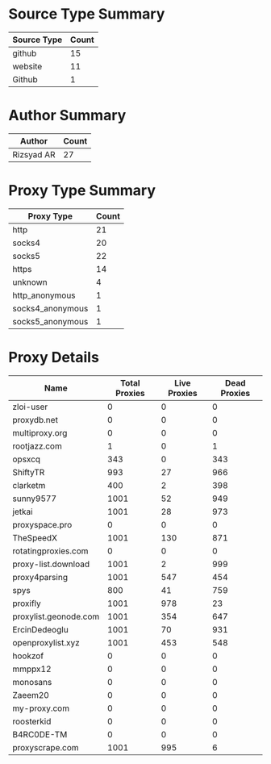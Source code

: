 # Source Type Summary

| Source Type | Count |
|-------------|-------|
| github | 15 |
| website | 11 |
| Github | 1 |


# Author Summary

| Author | Count |
|--------|-------|
| Rizsyad AR | 27 |


# Proxy Type Summary

| Proxy Type | Count |
|------------|-------|
| http | 21 |
| socks4 | 20 |
| socks5 | 22 |
| https | 14 |
| unknown | 4 |
| http_anonymous | 1 |
| socks4_anonymous | 1 |
| socks5_anonymous | 1 |


# Proxy Details

| Name | Total Proxies | Live Proxies | Dead Proxies |
|------|---------------|--------------|---------------|
| zloi-user | 0 | 0 | 0 |
| proxydb.net | 0 | 0 | 0 |
| multiproxy.org | 0 | 0 | 0 |
| rootjazz.com | 1 | 0 | 1 |
| opsxcq | 343 | 0 | 343 |
| ShiftyTR | 993 | 27 | 966 |
| clarketm | 400 | 2 | 398 |
| sunny9577 | 1001 | 52 | 949 |
| jetkai | 1001 | 28 | 973 |
| proxyspace.pro | 0 | 0 | 0 |
| TheSpeedX | 1001 | 130 | 871 |
| rotatingproxies.com | 0 | 0 | 0 |
| proxy-list.download | 1001 | 2 | 999 |
| proxy4parsing | 1001 | 547 | 454 |
| spys | 800 | 41 | 759 |
| proxifly | 1001 | 978 | 23 |
| proxylist.geonode.com | 1001 | 354 | 647 |
| ErcinDedeoglu | 1001 | 70 | 931 |
| openproxylist.xyz | 1001 | 453 | 548 |
| hookzof | 0 | 0 | 0 |
| mmppx12 | 0 | 0 | 0 |
| monosans | 0 | 0 | 0 |
| Zaeem20 | 0 | 0 | 0 |
| my-proxy.com | 0 | 0 | 0 |
| roosterkid | 0 | 0 | 0 |
| B4RC0DE-TM | 0 | 0 | 0 |
| proxyscrape.com | 1001 | 995 | 6 |
